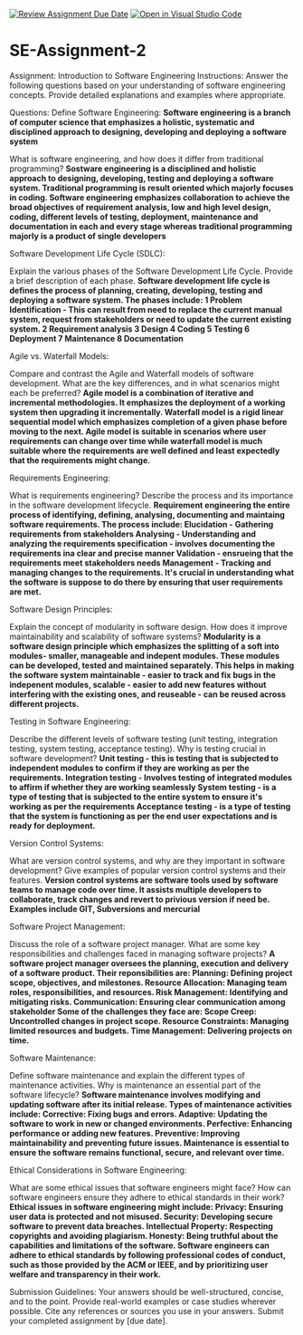 [![Review Assignment Due Date](https://classroom.github.com/assets/deadline-readme-button-24ddc0f5d75046c5622901739e7c5dd533143b0c8e959d652212380cedb1ea36.svg)](https://classroom.github.com/a/-ucQIGTc)
[![Open in Visual Studio Code](https://classroom.github.com/assets/open-in-vscode-718a45dd9cf7e7f842a935f5ebbe5719a5e09af4491e668f4dbf3b35d5cca122.svg)](https://classroom.github.com/online_ide?assignment_repo_id=15243682&assignment_repo_type=AssignmentRepo)
# SE-Assignment-2
Assignment: Introduction to Software Engineering
Instructions:
Answer the following questions based on your understanding of software engineering concepts. Provide detailed explanations and examples where appropriate.

Questions:
Define Software Engineering: 
**Software engineering is a branch of computer science that emphasizes a holistic, systematic and disciplined approach to designing, developing and deploying a software system**

What is software engineering, and how does it differ from traditional programming? 
**Sostware engineering is a disciplined and holistic approach to designing, developing, testing and deploying a software system.
Traditional programming is result oriented which majorly focuses in coding. Software engineering emphasizes collaboration to achieve the broad objectives of requirement analysis, low and high level design, coding, different levels of testing, deployment, maintenance and documentation in each and every stage whereas traditional programming majorly is a product of single developers**

Software Development Life Cycle (SDLC):

Explain the various phases of the Software Development Life Cycle. Provide a brief description of each phase.
**Software development life cycle is defines the process of planning, creating, developing, testing and deploying a software system.
The phases include: 
1 Problem Identification - This can result from need to replace the current manual system, request from stakeholders or need to update the current existing system.
2 Requirement analysis
3 Design
4 Coding
5 Testing
6 Deployment
7 Maintenance
8 Documentation**

Agile vs. Waterfall Models:

Compare and contrast the Agile and Waterfall models of software development. What are the key differences, and in what scenarios might each be preferred?
**Agile model is a combination of iterative and incremental methodologies. It emphasizes the deployment of a working system then upgrading it incrementally.
Waterfall model is a rigid linear sequential model which emphasizes completion of a given phase before moving to the next.
Agile model is suitable in scenarios where user requirements can change over time while waterfall model is much suitable where the requirements are well defined and least expectedly that the requirements might change.**

Requirements Engineering:

What is requirements engineering? Describe the process and its importance in the software development lifecycle.
**Requirement engineering the entire process of identifying, defining, analysing, documenting and maintaing software requirements.
The process include:
Elucidation - Gathering requirements from stakeholders
Analysing - Understanding and analyzing the requirements
specification - involves documenting the requirements ina clear and precise manner
Validation - ensrueing that the requirements meet stakeholders needs
Management - Tracking and managing changes to the requirements.
It's crucial in understanding what the software is suppose to do there by ensuring that user requirements are met.**

Software Design Principles:

Explain the concept of modularity in software design. How does it improve maintainability and scalability of software systems?
**Modularity is a software design principle which emphasizes the splitting of a soft into modules- smaller, manageable and indepent modules. These modules can be developed, tested and maintained separately. This helps in making the software system maintainable - easier to track and fix bugs in the indepenent modules, scalable - easier to add new features without interfering with the existing ones, and reuseable - can be reused across different projects.**

Testing in Software Engineering:

Describe the different levels of software testing (unit testing, integration testing, system testing, acceptance testing). Why is testing crucial in software development?
**Unit testing - this is testing that is subjected to independent modules to confirm if they are working as per the requirements.
Integration testing - Involves testing of integrated modules to affirm if whether they are working seamlessly
System testing - is a type of testing that is subjected to the entire system to ensure it's working as per the requirements
Acceptance testing - is a type of testing that the system is functioning as per the end user expectations and is ready for deployment.**

Version Control Systems:

What are version control systems, and why are they important in software development? Give examples of popular version control systems and their features.
**Version control systems are software tools used by software teams to manage code over time. It assists multiple developers to collaborate, track changes and revert to privious version if need be.
Examples include GIT, Subversions and mercurial**

Software Project Management:

Discuss the role of a software project manager. What are some key responsibilities and challenges faced in managing software projects?
**A software project manager oversees the planning, execution and delivery of a software product. Their reponsibilities are:
Planning: Defining project scope, objectives, and milestones.
Resource Allocation: Managing team roles, responsibilities, and resources.
Risk Management: Identifying and mitigating risks.
Communication: Ensuring clear communication among stakeholder
Some of the challenges they face are:
Scope Creep: Uncontrolled changes in project scope.
Resource Constraints: Managing limited resources and budgets.
Time Management: Delivering projects on time.**

Software Maintenance:

Define software maintenance and explain the different types of maintenance activities. Why is maintenance an essential part of the software lifecycle?
**Software maintenance involves modifying and updating software after its initial release. Types of maintenance activities include:
Corrective: Fixing bugs and errors.
Adaptive: Updating the software to work in new or changed environments.
Perfective: Enhancing performance or adding new features.
Preventive: Improving maintainability and preventing future issues.
Maintenance is essential to ensure the software remains functional, secure, and relevant over time.**

Ethical Considerations in Software Engineering:

What are some ethical issues that software engineers might face? How can software engineers ensure they adhere to ethical standards in their work?
**Ethical issues in software engineering might include:
Privacy: Ensuring user data is protected and not misused.
Security: Developing secure software to prevent data breaches.
Intellectual Property: Respecting copyrights and avoiding plagiarism.
Honesty: Being truthful about the capabilities and limitations of the software.
Software engineers can adhere to ethical standards by following professional codes of conduct, such as those provided by the ACM or IEEE, and by prioritizing user welfare and transparency in their work.**

Submission Guidelines:
Your answers should be well-structured, concise, and to the point.
Provide real-world examples or case studies wherever possible.
Cite any references or sources you use in your answers.
Submit your completed assignment by [due date].
